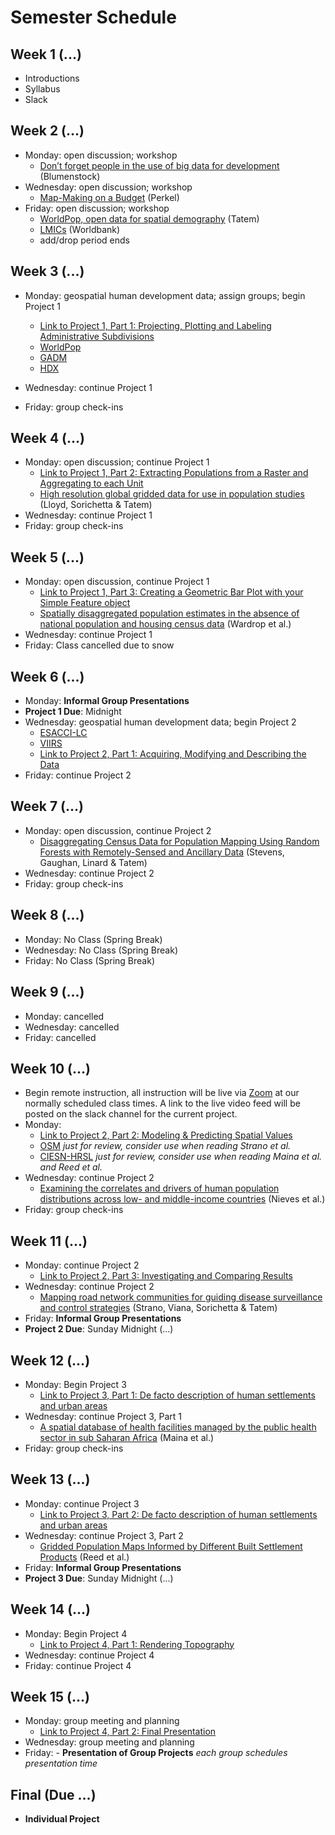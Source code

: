 # Semester Schedule

## Week 1 (...)
- Introductions
- Syllabus
- Slack

## Week 2 (...)
- Monday: open discussion; workshop
  - <a href = "https://www.nature.com/magazine-assets/d41586-018-06215-5/d41586-018-06215-5.pdf">Don’t forget people in the use of big data for development</a> (Blumenstock)
- Wednesday: open discussion; workshop
  - <a href = "https://www.nature.com/magazine-assets/d41586-018-05331-6/d41586-018-05331-6.pdf">Map-Making on a Budget</a> (Perkel)
- Friday:  open discussion; workshop
  - <a href = "https://www.nature.com/articles/sdata20174"> WorldPop, open data for spatial demography</a> (Tatem)
  - <a href = "https://datahelpdesk.worldbank.org/knowledgebase/articles/906519"> LMICs</a> (Worldbank)
  - add/drop period ends

## Week 3 (...) 
- Monday: geospatial human development data; assign groups; begin Project 1 
  - <a href = "https://tyzao.gitbook.io/geodatasci/descript_pop/intro_spatdata">Link to Project 1, Part 1: Projecting, Plotting and Labeling Administrative Subdivisions</a>
  - <a href = "https://www.worldpop.org/"> WorldPop</a>
  - <a href = "https://www.gadm.org"> GADM</a>
  - <a href = "https://data.humdata.org"> HDX</a>
  
- Wednesday: continue Project 1
- Friday: group check-ins

## Week 4 (...)
- Monday: open discussion; continue Project 1 
  - <a href = "https://tyzao.gitbook.io/geodatasci/descript_pop/extract_pops">Link to Project 1, Part 2: Extracting Populations from a Raster and Aggregating to each Unit</a>
  - <a href = "https://www.ncbi.nlm.nih.gov/pmc/articles/PMC5283062/"> High resolution global gridded data for use in population studies</a> (Lloyd, Sorichetta & Tatem)
- Wednesday: continue Project 1
- Friday: group check-ins

## Week 5 (...)
- Monday: open discussion, continue Project 1
  - <a href = "https://tyzao.gitbook.io/geodatasci/descript_pop/geombar_plot">Link to Project 1, Part 3: Creating a Geometric Bar Plot with your Simple Feature object</a>
  - <a href = "https://www.pnas.org/content/pnas/115/14/3529.full.pdf"> Spatially disaggregated population estimates
in the absence of national population and housing census data</a> (Wardrop et al.)
- Wednesday: continue Project 1
- Friday: Class cancelled due to snow

## Week 6 (...)
- Monday: __Informal Group Presentations__
- __Project 1 Due__: Midnight
- Wednesday: geospatial human development data; begin Project 2
  - <a href = "https://maps.elie.ucl.ac.be/CCI/viewer/"> ESACCI-LC</a>
  - <a href = "https://ngdc.noaa.gov/eog/viirs/download_dnb_composites.html"> VIIRS</a>
  - <a href = "https://tyzao.gitbook.io/geodatasci/investigate/landuse_cover"> Link to Project 2, Part 1: Acquiring, Modifying and Describing the Data</a>
- Friday: continue Project 2

## Week 7 (...)
- Monday: open discussion, continue Project 2
  - <a href = "https://journals.plos.org/plosone/article/file?id=10.1371/journal.pone.0107042&type=printable"> Disaggregating Census Data for Population Mapping Using Random Forests with Remotely-Sensed and Ancillary Data</a> (Stevens, Gaughan, Linard & Tatem)
- Wednesday: continue Project 2
- Friday: group check-ins

## Week 8 (...)
- Monday: No Class (Spring Break)
- Wednesday: No Class (Spring Break)
- Friday: No Class (Spring Break)

## Week 9 (...)
- Monday: cancelled
- Wednesday: cancelled
- Friday: cancelled

## Week 10 (...)
- Begin remote instruction, all instruction will be live via <a href = "https://zoom.us/"> Zoom</a> at our normally scheduled class times.  A link to the live video feed will be posted on the slack channel for the current project.
- Monday:
  - <a href = "https://tyzao.gitbook.io/geodatasci/investigate/spat_model_predict"> Link to Project 2, Part 2: Modeling & Predicting Spatial Values</a>
  - <a href = "https://www.openstreetmap.org/"> OSM</a> *just for review, consider use when reading Strano et al.*
  - <a href = "https://ciesin.columbia.edu/data/hrsl/"> CIESN-HRSL</a> *just for review, consider use when reading Maina et al. and Reed et al.*
- Wednesday: continue Project 2
  - <a href = "https://www.ncbi.nlm.nih.gov/pmc/articles/PMC5746564/pdf/rsif20170401.pdf"> Examining the correlates and drivers of human population distributions across low- and middle-income countries</a> (Nieves et al.)
- Friday: group check-ins

## Week 11 (...)
- Monday: continue Project 2
  - <a href = "https://tyzao.gitbook.io/geodatasci/investigate/invest_compare"> Link to Project 2, Part 3: Investigating and Comparing Results</a>
 - Wednesday: continue Project 2
    - <a href = "https://www.nature.com/articles/s41598-018-22969-4"> Mapping road network communities for guiding disease surveillance and control strategies</a> (Strano, Viana, Sorichetta & Tatem)
 - Friday: __Informal Group Presentations__
- __Project 2 Due__: Sunday Midnight (...)

## Week 12 (...)
- Monday: Begin Project 3
  - <a href = "https://tyzao.gitbook.io/geodatasci/access/defacto_descript"> Link to Project 3, Part 1: De facto description of human settlements and urban areas</a>
- Wednesday: continue Project 3, Part 1
  - <a href = "https://www.nature.com/articles/s41597-019-0142-2"> A spatial database of health facilities managed by the public health sector in sub Saharan Africa</a> (Maina et al.)
- Friday: group check-ins

## Week 13 (...)
- Monday: continue Project 3
  - <a href = "https://tyzao.gitbook.io/geodatasci/access/defacto_descript"> Link to Project 3, Part 2: De facto description of human settlements and urban areas</a>
- Wednesday: continue Project 3, Part 2
  - <a href = "https://www.mdpi.com/2306-5729/3/3/33/htm"> Gridded Population Maps Informed by Different Built Settlement Products</a> (Reed et al.)
- Friday: __Informal Group Presentations__
- __Project 3 Due__: Sunday Midnight (...)

## Week 14 (...)
- Monday: Begin Project 4
  - <a href = "https://tyzao.gitbook.io/geodatasci/topography"> Link to Project 4, Part 1: Rendering Topography</a>
- Wednesday: continue Project 4
- Friday: continue Project 4

## Week 15 (...)
- Monday: group meeting and planning
  - <a href = "https://tyzao.gitbook.io/geodatasci/final"> Link to Project 4, Part 2: Final Presentation</a>
- Wednesday: group meeting and planning
- Friday: - __Presentation of Group Projects__ *each group schedules presentation time*

## Final (Due ...)
- __Individual Project__





